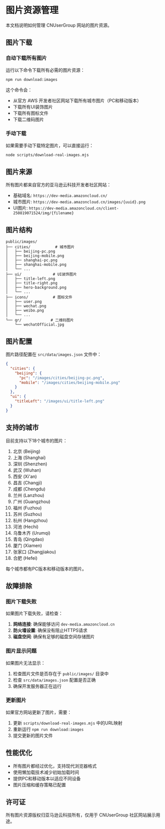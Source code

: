# 图片资源管理

本文档说明如何管理 CNUserGroup 网站的图片资源。

## 图片下载

### 自动下载所有图片

运行以下命令下载所有必需的图片资源：

```bash
npm run download:images
```

这个命令会：
- 从官方 AWS 开发者社区网站下载所有城市图片（PC和移动版本）
- 下载所有UI装饰图片
- 下载所有图标文件
- 下载二维码图片

### 手动下载

如果需要手动下载特定图片，可以直接运行：

```bash
node scripts/download-real-images.mjs
```

## 图片来源

所有图片都来自官方的亚马逊云科技开发者社区网站：
- 基础域名: `https://dev-media.amazoncloud.cn/`
- 城市图片: `https://dev-media.amazoncloud.cn/images/{uuid}.png`
- UI图片: `https://dev-media.amazoncloud.cn/client-250819071524/img/{filename}`

## 图片结构

```
public/images/
├── cities/           # 城市图片
│   ├── beijing-pc.png
│   ├── beijing-mobile.png
│   ├── shanghai-pc.png
│   ├── shanghai-mobile.png
│   └── ...
├── ui/              # UI装饰图片
│   ├── title-left.png
│   ├── title-right.png
│   ├── hero-background.png
│   └── ...
├── icons/           # 图标文件
│   ├── user.png
│   ├── wechat.png
│   ├── weibo.png
│   └── ...
└── qr/             # 二维码图片
    └── wechatOfficial.jpg
```

## 图片配置

图片路径配置在 `src/data/images.json` 文件中：

```json
{
  "cities": {
    "beijing": {
      "pc": "/images/cities/beijing-pc.png",
      "mobile": "/images/cities/beijing-mobile.png"
    }
  },
  "ui": {
    "titleLeft": "/images/ui/title-left.png"
  }
}
```

## 支持的城市

目前支持以下18个城市的图片：

1. 北京 (Beijing)
2. 上海 (Shanghai)
3. 深圳 (Shenzhen)
4. 武汉 (Wuhan)
5. 西安 (Xi'an)
6. 昌吉 (Changji)
7. 成都 (Chengdu)
8. 兰州 (Lanzhou)
9. 广州 (Guangzhou)
10. 福州 (Fuzhou)
11. 苏州 (Suzhou)
12. 杭州 (Hangzhou)
13. 河池 (Hechi)
14. 乌鲁木齐 (Urumqi)
15. 青岛 (Qingdao)
16. 厦门 (Xiamen)
17. 张家口 (Zhangjiakou)
18. 合肥 (Hefei)

每个城市都有PC版本和移动版本的图片。

## 故障排除

### 图片下载失败

如果图片下载失败，请检查：

1. **网络连接**: 确保能够访问 `dev-media.amazoncloud.cn`
2. **防火墙设置**: 确保没有阻止HTTPS请求
3. **磁盘空间**: 确保有足够的磁盘空间存储图片

### 图片显示问题

如果图片无法显示：

1. 检查图片文件是否存在于 `public/images/` 目录中
2. 检查 `src/data/images.json` 配置是否正确
3. 确保开发服务器正在运行

### 更新图片

如果官方网站更新了图片，需要：

1. 更新 `scripts/download-real-images.mjs` 中的URL映射
2. 重新运行 `npm run download:images`
3. 提交更新的图片文件

## 性能优化

- 所有图片都经过优化，支持现代浏览器格式
- 使用懒加载技术减少初始加载时间
- 提供PC和移动版本以适应不同设备
- 图片压缩和缓存策略已配置

## 许可证

所有图片资源版权归亚马逊云科技所有，仅用于 CNUserGroup 社区网站展示用途。